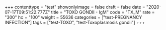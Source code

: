 +++
contenttype = "test"
showonlyimage = false
draft = false
date = "2020-07-17T09:51:22.777Z"
title = "TOXO GONDII - IgM"
code = "TX_M"
rate = "300"
hc = "100"
weight = 55636
categories = ["test-PREGNANCY INFECTION"]
tags = ["test-TOXO", "test-Toxoplasmosis gondii"]
+++

